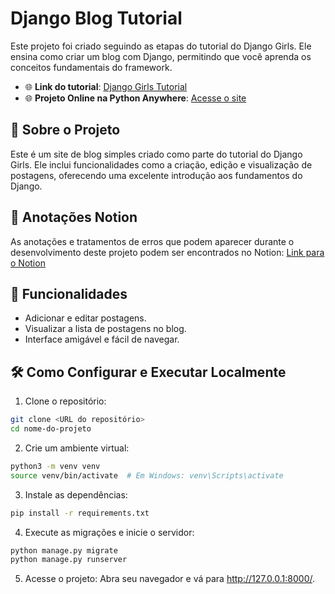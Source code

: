 # Django Blog Tutorial

Este projeto foi criado seguindo as etapas do tutorial do Django Girls. Ele ensina como criar um blog com Django, permitindo que você aprenda os conceitos fundamentais do framework.

- 🌐 **Link do tutorial**: [Django Girls Tutorial](https://tutorial.djangogirls.org/pt/)
- 🌐 **Projeto Online na Python Anywhere**: [Acesse o site](https://otaviossousa.pythonanywhere.com/)

## 📖 Sobre o Projeto
Este é um site de blog simples criado como parte do tutorial do Django Girls. Ele inclui funcionalidades como a criação, edição e visualização de postagens, oferecendo uma excelente introdução aos fundamentos do Django.

## 📝 Anotações Notion
As anotações e tratamentos de erros que podem aparecer durante o desenvolvimento deste projeto podem ser encontrados no Notion: [Link para o Notion]([https://](https://nettle-fontina-e72.notion.site/Django-Girls-2024-1355a694d38e8085a843d4d58efa9ae3))

## 🚀 Funcionalidades
- Adicionar e editar postagens.
- Visualizar a lista de postagens no blog.
- Interface amigável e fácil de navegar.
  
## 🛠️ Como Configurar e Executar Localmente
1. Clone o repositório:
  ```bash
  git clone <URL do repositório>
  cd nome-do-projeto
  ```
2. Crie um ambiente virtual:
  ```bash
  python3 -m venv venv
  source venv/bin/activate  # Em Windows: venv\Scripts\activate
  ```
3. Instale as dependências:
  ```bash
  pip install -r requirements.txt
  ```
4. Execute as migrações e inicie o servidor:
  ```bash
  python manage.py migrate
  python manage.py runserver
  ```
5. Acesse o projeto: Abra seu navegador e vá para http://127.0.0.1:8000/.
